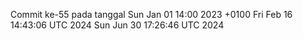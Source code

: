 Commit ke-55 pada tanggal Sun Jan 01 14:00 2023 +0100
Fri Feb 16 14:43:06 UTC 2024
Sun Jun 30 17:26:46 UTC 2024
